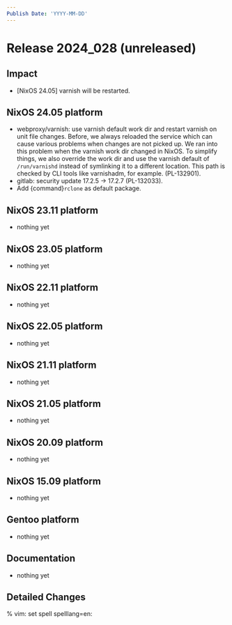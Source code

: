 ```yaml
---
Publish Date: 'YYYY-MM-DD'
---
```


# Release 2024_028 (unreleased)

## Impact

- \[NixOS 24.05] varnish will be restarted.

## NixOS 24.05 platform

- webproxy/varnish: use varnish default work dir and restart varnish on unit file changes.
  Before, we always reloaded the service which can cause various problems when changes are not picked up. We ran into this problem when the varnish work dir changed in NixOS. To simplify things, we also override the work dir and use the varnish default of `/run/varnishd` instead of symlinking it to a different location. This path is checked by CLI tools like varnishadm, for example. (PL-132901).
- gitlab: security update 17.2.5 -> 17.2.7 (PL-132033).
- Add {command}`rclone` as default package.

## NixOS 23.11 platform

- nothing yet

## NixOS 23.05 platform

- nothing yet

## NixOS 22.11 platform

- nothing yet

## NixOS 22.05 platform

- nothing yet

## NixOS 21.11 platform

- nothing yet

## NixOS 21.05 platform

- nothing yet

## NixOS 20.09 platform

- nothing yet

## NixOS 15.09 platform

- nothing yet

## Gentoo platform

- nothing yet

## Documentation

- nothing yet

## Detailed Changes

% vim: set spell spelllang=en:
